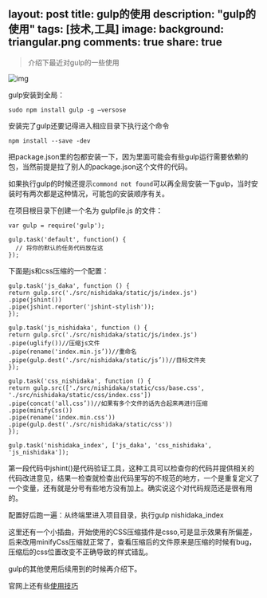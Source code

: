 layout: post
title: gulp的使用
description: "gulp的使用"
tags: [技术,工具]
image:
background: triangular.png
comments: true
share: true
---

>介绍下最近对gulp的一些使用

![img](http://7vznhl.com1.z0.glb.clouddn.com/2015-9-3-01QQ20150912-1@2x.png)

gulp安装到全局：

	sudo npm install gulp -g —versose

安装完了gulp还要记得进入相应目录下执行这个命令

	npm install --save -dev

把package.json里的包都安装一下，因为里面可能会有些gulp运行需要依赖的包，当然前提是拉了别人的package.json这个文件的代码。

如果执行gulp的时候还提示```commond not found```可以再全局安装一下gulp，当时安装时有两次都是这种情况，可能包的安装顺序有关。

在项目根目录下创建一个名为 gulpfile.js 的文件：

	var gulp = require('gulp');

	gulp.task('default', function() {
	  // 将你的默认的任务代码放在这
	});

下面是js和css压缩的一个配置：

	gulp.task('js_daka', function () {
	return gulp.src('./src/nishidaka/static/js/index.js')
	.pipe(jshint())
	.pipe(jshint.reporter('jshint-stylish'));
	});

	gulp.task('js_nishidaka', function () {
	return gulp.src('./src/nishidaka/static/js/index.js')
	.pipe(uglify())//压缩js文件
	.pipe(rename('index.min.js’))//重命名
	.pipe(gulp.dest('./src/nishidaka/static/js’))//目标文件夹
	});

	gulp.task('css_nishidaka', function () {
	return gulp.src(['./src/nishidaka/static/css/base.css', './src/nishidaka/static/css/index.css'])
	.pipe(concat('all.css’))//如果有多个文件的话先合起来再进行压缩
	.pipe(minifyCss())
	.pipe(rename('index.min.css'))
	.pipe(gulp.dest('./src/nishidaka/static/css'))
	});

	gulp.task('nishidaka_index', ['js_daka', 'css_nishidaka', 'js_nishidaka']);

第一段代码中jshint()是代码验证工具，这种工具可以检查你的代码并提供相关的代码改进意见，结果一检查就检查出代码里写的不规范的地方，一个是重复定义了一个变量，还有就是分号有些地方没有加上。确实说这个对代码规范还是很有用的。

配置好后跑一遍：从终端里进入项目目录，执行gulp nishidaka_index

这里还有一个小插曲，开始使用的CSS压缩插件是csso,可是显示效果有所偏差，后来改用minifyCss压缩就正常了，查看压缩后的文件原来是压缩的时候有bug，压缩后的css位置改变不正确导致的样式错乱。

gulp的其他使用后续用到的时候再介绍下。

官网上还有些[使用技巧](http://www.gulpjs.com.cn/docs/recipes/)